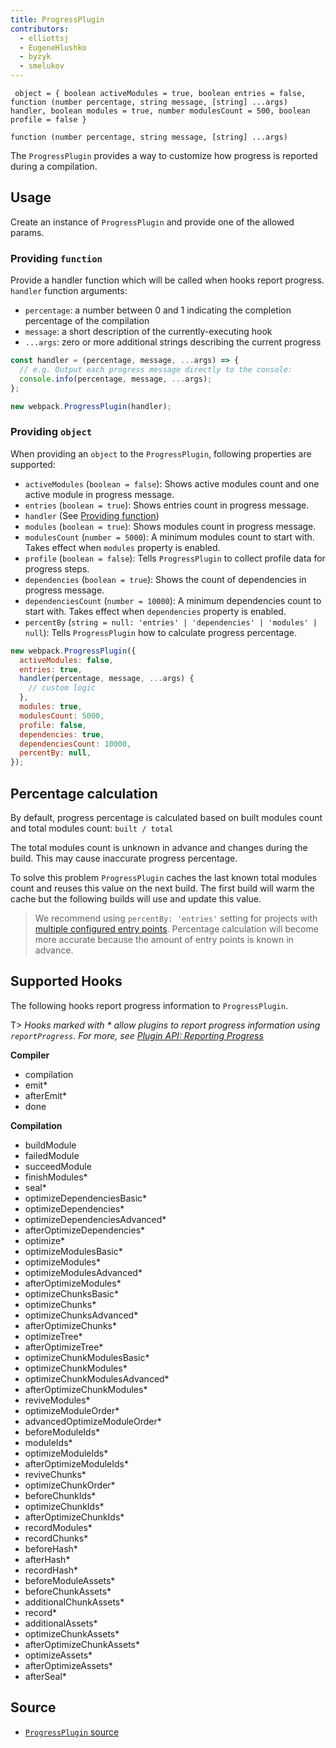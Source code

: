 ```yaml
---
title: ProgressPlugin
contributors:
  - elliottsj
  - EugeneHlushko
  - byzyk
  - smelukov
---
```


` object = { boolean activeModules = true, boolean entries = false, function (number percentage, string message, [string] ...args) handler, boolean modules = true, number modulesCount = 500, boolean profile = false }`

`function (number percentage, string message, [string] ...args)`

The `ProgressPlugin` provides a way to customize how progress is reported during a compilation.

## Usage

Create an instance of `ProgressPlugin` and provide one of the allowed params.

### Providing `function`

Provide a handler function which will be called when hooks report progress. `handler` function arguments:

- `percentage`: a number between 0 and 1 indicating the completion percentage of the compilation
- `message`: a short description of the currently-executing hook
- `...args`: zero or more additional strings describing the current progress

```js
const handler = (percentage, message, ...args) => {
  // e.g. Output each progress message directly to the console:
  console.info(percentage, message, ...args);
};

new webpack.ProgressPlugin(handler);
```

### Providing `object`

When providing an `object` to the `ProgressPlugin`, following properties are supported:

- `activeModules` (`boolean = false`): Shows active modules count and one active module in progress message.
- `entries` (`boolean = true`): Shows entries count in progress message.
- `handler` (See [Providing function](#providing-function))
- `modules` (`boolean = true`): Shows modules count in progress message.
- `modulesCount` (`number = 5000`): A minimum modules count to start with. Takes effect when `modules` property is enabled.
- `profile` (`boolean = false`): Tells `ProgressPlugin` to collect profile data for progress steps.
- `dependencies` (`boolean = true`): Shows the count of dependencies in progress message.
- `dependenciesCount` (`number = 10000`): A minimum dependencies count to start with. Takes effect when `dependencies` property is enabled.
- `percentBy` (`string = null: 'entries' | 'dependencies' | 'modules' | null`): Tells `ProgressPlugin` how to calculate progress percentage.

```js
new webpack.ProgressPlugin({
  activeModules: false,
  entries: true,
  handler(percentage, message, ...args) {
    // custom logic
  },
  modules: true,
  modulesCount: 5000,
  profile: false,
  dependencies: true,
  dependenciesCount: 10000,
  percentBy: null,
});
```

## Percentage calculation

By default, progress percentage is calculated based on built modules count and total modules count: `built / total`

The total modules count is unknown in advance and changes during the build. This may cause inaccurate progress percentage.

To solve this problem `ProgressPlugin` caches the last known total modules count and reuses this value on the next build. The first build will warm the cache but the following builds will use and update this value.

> We recommend using `percentBy: 'entries'` setting for projects with [multiple configured entry points](/configuration/entry-context/#entry). Percentage calculation will become more accurate because the amount of entry points is known in advance.

## Supported Hooks

The following hooks report progress information to `ProgressPlugin`.

T> _Hooks marked with \* allow plugins to report progress information using `reportProgress`. For more, see [Plugin API: Reporting Progress](/api/plugins/#reporting-progress)_

**Compiler**

- compilation
- emit\*
- afterEmit\*
- done

**Compilation**

- buildModule
- failedModule
- succeedModule
- finishModules\*
- seal\*
- optimizeDependenciesBasic\*
- optimizeDependencies\*
- optimizeDependenciesAdvanced\*
- afterOptimizeDependencies\*
- optimize\*
- optimizeModulesBasic\*
- optimizeModules\*
- optimizeModulesAdvanced\*
- afterOptimizeModules\*
- optimizeChunksBasic\*
- optimizeChunks\*
- optimizeChunksAdvanced\*
- afterOptimizeChunks\*
- optimizeTree\*
- afterOptimizeTree\*
- optimizeChunkModulesBasic\*
- optimizeChunkModules\*
- optimizeChunkModulesAdvanced\*
- afterOptimizeChunkModules\*
- reviveModules\*
- optimizeModuleOrder\*
- advancedOptimizeModuleOrder\*
- beforeModuleIds\*
- moduleIds\*
- optimizeModuleIds\*
- afterOptimizeModuleIds\*
- reviveChunks\*
- optimizeChunkOrder\*
- beforeChunkIds\*
- optimizeChunkIds\*
- afterOptimizeChunkIds\*
- recordModules\*
- recordChunks\*
- beforeHash\*
- afterHash\*
- recordHash\*
- beforeModuleAssets\*
- beforeChunkAssets\*
- additionalChunkAssets\*
- record\*
- additionalAssets\*
- optimizeChunkAssets\*
- afterOptimizeChunkAssets\*
- optimizeAssets\*
- afterOptimizeAssets\*
- afterSeal\*

## Source

- [`ProgressPlugin` source](https://github.com/webpack/webpack/blob/master/lib/ProgressPlugin.js)
